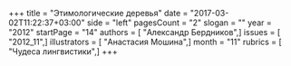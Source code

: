 +++
title = "Этимологические деревья"
date = "2017-03-02T11:22:37+03:00"
side = "left"
pagesCount = "2"
slogan = ""
year = "2012"
startPage = "14"
authors = [ "Александр Бердников",]
issues = [ "2012_11",]
illustrators = [ "Анастасия Мошина",]
month = "11"
rubrics = [ "Чудеса лингвистики",]
+++

